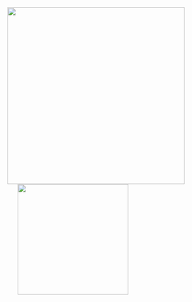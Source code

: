   <img width="400" align="right" src="https://skillicons.dev/icons?i=apple,figma,obsidian,vscode,css,html,js,react,vite,materialui,mysql,nodejs,express,sequelize,git,npm&perline=8"/>

<p align="center" width=500>
  <img src="https://github.com/amabilee/amabilee/blob/main/content.svg" width="250" />
</p>
